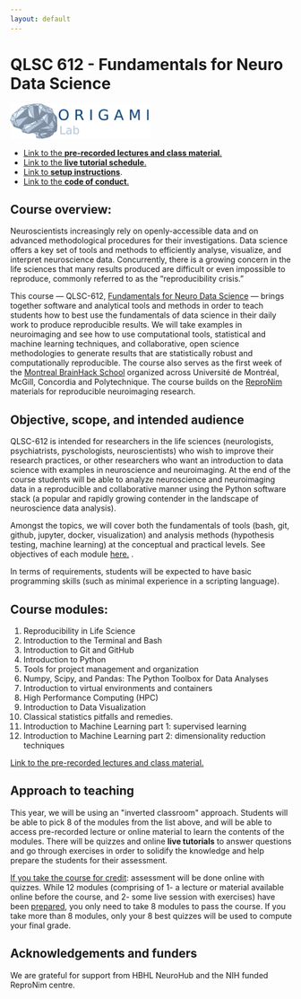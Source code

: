 ```yaml
---
layout: default
---
```



# QLSC 612 - Fundamentals for Neuro Data Science

<img src="logo_horizontal__for_light_background.png" alt="drawing" width="250" class="center">

* [Link to the **pre-recorded lectures and class material**.](./lectures-materials.html)
* [Link to the **live tutorial schedule**.](./tut-schedule.html)
* [Link to **setup instructions**](./setup.html).
* [Link to the **code of conduct**.](./coc.html)

## Course overview:

Neuroscientists increasingly rely on openly-accessible data and on advanced methodological procedures for their investigations. Data science offers a key set of tools and methods to efficiently analyse, visualize, and interpret neuroscience data. Concurrently, there is a growing concern in the life sciences that many results produced are difficult or even impossible to reproduce, commonly referred to as the “reproducibility crisis.”

This course — QLSC-612, [Fundamentals for Neuro Data Science](https://www.mcgill.ca/study/2019-2020/courses/qlsc-612) — brings together software and analytical tools and methods in order to teach students how to best use the fundamentals of data science in their daily work to produce reproducible results. We will take examples in neuroimaging and see how to use computational tools, statistical and machine learning techniques, and collaborative, open science methodologies to generate results that are statistically robust and computationally reproducible. The course also serves as the first week of the [Montreal BrainHack School](https://school.brainhackmtl.org/) organized across Université de Montréal, McGill, Concordia and Polytechnique. The course builds on the [ReproNim](https://www.repronim.org/) materials for reproducible neuroimaging research.

## Objective, scope, and intended audience

QLSC-612 is intended for researchers in the life sciences (neurologists, psychiatrists, pyschologists, neuroscientists) who wish to improve their research practices, or other researchers who want an introduction to data science with examples in neuroscience and neuroimaging. At the end of the course students will be able to analyze neuroscience and neuroimaging data in a reproducible and collaborative manner using the Python software stack (a popular and rapidly growing contender in the landscape of neuroscience data analysis).

Amongst the topics, we will cover both the fundamentals of tools (bash, git, github, jupyter, docker, visualization) and analysis methods (hypothesis testing, machine learning) at the conceptual and practical levels. See objectives of each module [here.](./lectures-materials.html)
.

In terms of requirements, students will be expected to have basic programming skills (such as minimal experience in a scripting language).

## Course modules:

1. Reproducibility in Life Science
2. Introduction to the Terminal and Bash
3. Introduction to Git and GitHub
4. Introduction to Python
5. Tools for project management and organization
6. Numpy, Scipy, and Pandas: The Python Toolbox for Data Analyses
7. Introduction to virtual environments and containers
8. High Performance Computing (HPC)
9. Introduction to Data Visualization
10. Classical statistics pitfalls and remedies.
11. Introduction to Machine Learning part 1: supervised learning
12. Introduction to Machine Learning part 2: dimensionality reduction techniques

[Link to the pre-recorded lectures and class material.](./lectures-materials.html)

## Approach to teaching

This year, we will be using an "inverted classroom" approach. Students will be able to pick 8 of the modules from the list above, and will be able to access pre-recorded lecture or online material to learn the contents of the modules. There will be quizzes and online **live tutorials** to answer questions and go through exercises in order to solidify the knowledge and help prepare the students for their assessment. 

<ins>If you take the course for credit</ins>: assessment will be done online with quizzes. While 12 modules (comprising of 1- a lecture or material available online before the course, and 2- some live session with exercises) have been [prepared](./lectures-materials.html), you only need to take 8 modules to pass the course. If you take more than 8 modules, only your 8 best quizzes will be used to compute your final grade.

## Acknowledgements and funders
We are grateful for support from HBHL NeuroHub and the NIH funded ReproNim centre.  
